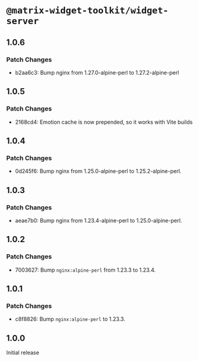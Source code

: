 # `@matrix-widget-toolkit/widget-server`

## 1.0.6

### Patch Changes

- b2aa6c3: Bump nginx from 1.27.0-alpine-perl to 1.27.2-alpine-perl

## 1.0.5

### Patch Changes

- 2168cd4: Emotion cache is now prepended, so it works with Vite builds

## 1.0.4

### Patch Changes

- 0d245f6: Bump nginx from 1.25.0-alpine-perl to 1.25.2-alpine-perl.

## 1.0.3

### Patch Changes

- aeae7b0: Bump nginx from 1.23.4-alpine-perl to 1.25.0-alpine-perl.

## 1.0.2

### Patch Changes

- 7003627: Bump `nginx:alpine-perl` from 1.23.3 to 1.23.4.

## 1.0.1

### Patch Changes

- c8f8826: Bump `nginx:alpine-perl` to 1.23.3.

## 1.0.0

Initial release
